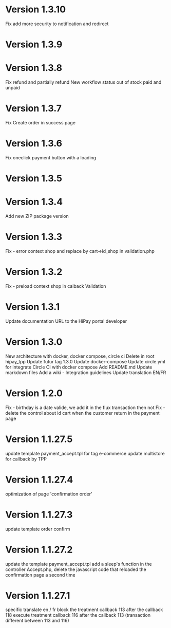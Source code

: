 # Version 1.3.10

Fix add more security to notification and redirect

# Version 1.3.9
# Version 1.3.8
Fix refund and partially refund
New workflow status out of stock paid and unpaid

# Version 1.3.7
Fix Create order in success page 

# Version 1.3.6
Fix oneclick payment button with a loading 

# Version 1.3.5
# Version 1.3.4
Add new ZIP package version

# Version 1.3.3
Fix - error context shop and replace by cart->id_shop in validation.php

# Version 1.3.2
Fix - preload context shop in calback Validation

# Version 1.3.1
Update documentation URL to the HiPay portal developer

# Version 1.3.0
New architecture with docker, docker compose, circle ci
Delete in root hipay_tpp
Update futur tag 1.3.0
Update docker-compose
Update circle.yml for integrate Circle CI with docker compose
Add README.md
Update markdown files
Add a wiki - Integration guidelines
Update translation EN/FR

# Version 1.2.0
Fix - birthday is a date valide, we add it in the flux transaction then not
Fix - delete the control about id cart when the customer return in the payment page

# Version 1.1.27.5
update template payment_accept.tpl for tag e-commerce
update multistore for callback by TPP

# Version 1.1.27.4
optimization of page 'confirmation order'

# Version 1.1.27.3
update template order confirm

# Version 1.1.27.2
update the template payment_accept.tpl 
add a sleep's function in the controller Accept.php,
delete the javascript code that reloaded the confirmation page a second time

# Version 1.1.27.1
specific translate en / fr
block the treatment callback 113 after the callback 118
execute treatment callback 116 after the callback 113 (transaction different between 113 and 116)
